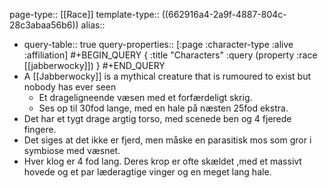 page-type:: [[Race]]
template-type:: ((662916a4-2a9f-4887-804c-28c3abaa56b6))
alias::

- query-table:: true
  query-properties:: [:page :character-type :alive :affiliation]
  #+BEGIN_QUERY
  {
  :title "Characters"
  :query (property :race [[jabberwocky]])
  }
  #+END_QUERY
- A [[Jabberwocky]] is a mythical creature that is rumoured to exist but nobody has ever seen
	- Et drageligneende væsen med et forfærdeligt skrig.
	- Ses op til 30fod lange, med en hale på næsten 25fod ekstra.
- Det har et tygt drage argtig torso, med scenede ben og 4 fjerede fingere.
- Det siges at det ikke er fjerd, men måske en parasitisk mos som gror i symbiose med væsnet.
- Hver klog er 4 fod lang. Deres krop er ofte skældet ,med et massivt hovede og et par læderagtige vinger og en meget lang hale.